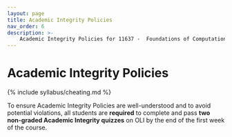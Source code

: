 ```yaml
---
layout: page
title: Academic Integrity Policies
nav_order: 6
description: >-
    Academic Integrity Policies for 11637 -  Foundations of Computational Data Science.
---
```


# Academic Integrity Policies

{% include syllabus/cheating.md %}

To ensure Academic Integrity Policies are well-understood and to avoid potential violations, all students are **required** to complete and pass **two non-graded Academic Integrity quizzes** on OLI by the end of the first week of the course. 